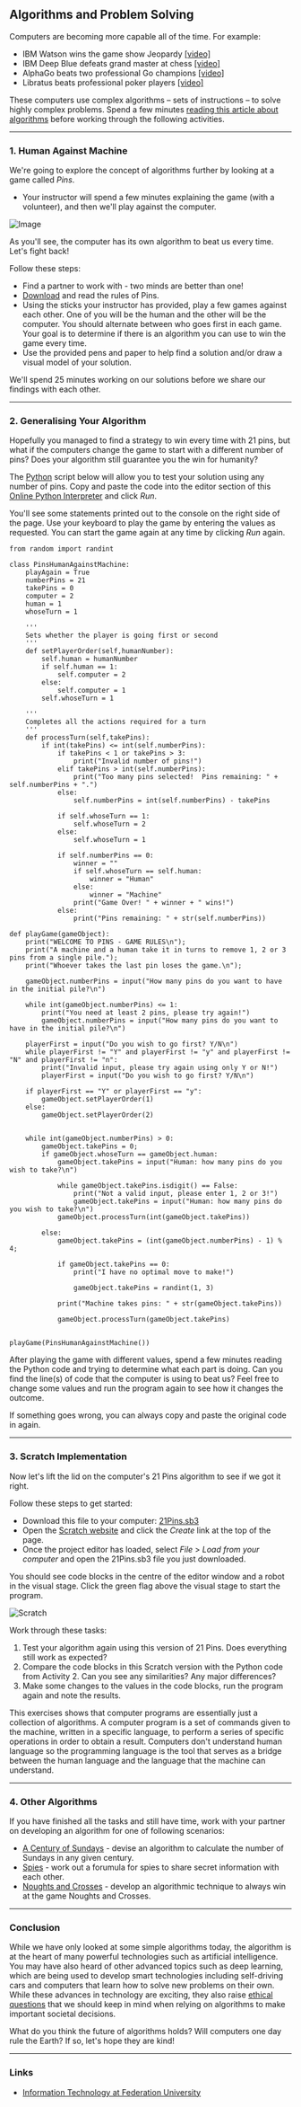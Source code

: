## Algorithms and Problem Solving

Computers are becoming more capable all of the time. For example:

- IBM Watson wins the game show Jeopardy [[video]](https://www.youtube.com/watch?v=P18EdAKuC1U)
- IBM Deep Blue defeats grand master at chess [[video]](https://www.youtube.com/watch?v=NJarxpYyoFI)
- AlphaGo beats two professional Go champions [[video]](https://www.youtube.com/watch?v=8tq1C8spV_g)
- Libratus beats professional poker players [[video]](https://www.youtube.com/watch?v=Jgau2BKTHbk)

These computers use complex algorithms – sets of instructions – to solve highly complex problems. Spend a few minutes [reading this article about algorithms](https://blog.pandorafms.org/what-is-an-algorithm/) before working through the following activities.

---

### 1. Human Against Machine

We're going to explore the concept of algorithms further by looking at a game called _Pins_. 

- Your instructor will spend a few minutes explaining the game (with a volunteer), and then we'll play against the computer.

![Image](img/robot.png)

As you'll see, the computer has its own algorithm to beat us every time. Let's fight back!

Follow these steps:
- Find a partner to work with - two minds are better than one!
- [Download](docs/Pins.pdf) and read the rules of Pins.
- Using the sticks your instructor has provided, play a few games against each other. One of you will be the human and the other will be the computer. You should alternate between who goes first in each game. Your goal is to determine if there is an algorithm you can use to win the game every time.
- Use the provided pens and paper to help find a solution and/or draw a visual model of your solution. 

We'll spend 25 minutes working on our solutions before we share our findings with each other.

---

### 2. Generalising Your Algorithm

Hopefully you managed to find a strategy to win every time with 21 pins, but what if the computers change the game to start with a different number of pins? Does your algorithm still guarantee you the win for humanity? 

The [Python](https://www.python.org/) script below will allow you to test your solution using any number of pins. Copy and paste the code into the editor section of this [Online Python Interpreter](https://repl.it/languages/python3) and click _Run_. 

You'll see some statements printed out to the console on the right side of the page. Use your keyboard to play the game by entering the values as requested. You can start the game again at any time by clicking _Run_ again.

```
from random import randint

class PinsHumanAgainstMachine:
    playAgain = True
    numberPins = 21
    takePins = 0
    computer = 2
    human = 1
    whoseTurn = 1
        
    '''
    Sets whether the player is going first or second
    '''
    def setPlayerOrder(self,humanNumber):
        self.human = humanNumber
        if self.human == 1:
            self.computer = 2
        else:
            self.computer = 1
        self.whoseTurn = 1
        
    '''
    Completes all the actions required for a turn
    '''
    def processTurn(self,takePins):
        if int(takePins) <= int(self.numberPins):
            if takePins < 1 or takePins > 3:
                print("Invalid number of pins!")
            elif takePins > int(self.numberPins):
                print("Too many pins selected!  Pins remaining: " + self.numberPins + ".")
            else:
                self.numberPins = int(self.numberPins) - takePins
      
            if self.whoseTurn == 1:
                self.whoseTurn = 2
            else:
                self.whoseTurn = 1
      
            if self.numberPins == 0:
                winner = ""
                if self.whoseTurn == self.human:
                    winner = "Human"
                else:
                    winner = "Machine"
                print("Game Over! " + winner + " wins!")
            else:
                print("Pins remaining: " + str(self.numberPins))

def playGame(gameObject):
    print("WELCOME TO PINS - GAME RULES\n");
    print("A machine and a human take it in turns to remove 1, 2 or 3 pins from a single pile.");
    print("Whoever takes the last pin loses the game.\n");
    
    gameObject.numberPins = input("How many pins do you want to have in the initial pile?\n")

    while int(gameObject.numberPins) <= 1:
        print("You need at least 2 pins, please try again!")
        gameObject.numberPins = input("How many pins do you want to have in the initial pile?\n")
        
    playerFirst = input("Do you wish to go first? Y/N\n")
    while playerFirst != "Y" and playerFirst != "y" and playerFirst != "N" and playerFirst != "n":
        print("Invalid input, please try again using only Y or N!")
        playerFirst = input("Do you wish to go first? Y/N\n")
    
    if playerFirst == "Y" or playerFirst == "y":
        gameObject.setPlayerOrder(1)
    else:
        gameObject.setPlayerOrder(2)
        
        
    while int(gameObject.numberPins) > 0:
        gameObject.takePins = 0;
        if gameObject.whoseTurn == gameObject.human:
            gameObject.takePins = input("Human: how many pins do you wish to take?\n")
    
            while gameObject.takePins.isdigit() == False:
                print("Not a valid input, please enter 1, 2 or 3!")
                gameObject.takePins = input("Human: how many pins do you wish to take?\n")
            gameObject.processTurn(int(gameObject.takePins))
        
        else:
            gameObject.takePins = (int(gameObject.numberPins) - 1) % 4;
        
            if gameObject.takePins == 0:
                print("I have no optimal move to make!")
         
                gameObject.takePins = randint(1, 3)
            
            print("Machine takes pins: " + str(gameObject.takePins))
        
            gameObject.processTurn(gameObject.takePins)

    
playGame(PinsHumanAgainstMachine())
```

After playing the game with different values, spend a few minutes reading the Python code and trying to determine what each part is doing. Can you find the line(s) of code that the computer is using to beat us? Feel free to change some values and run the program again to see how it changes the outcome. 

If something goes wrong, you can always copy and paste the original code in again.

---

### 3. Scratch Implementation

Now let's lift the lid on the computer's 21 Pins algorithm to see if we got it right.

Follow these steps to get started:
- Download this file to your computer: [21Pins.sb3](code/21Pins.sb3)
- Open the [Scratch website](https://scratch.mit.edu) and click the _Create_ link at the top of the page.
- Once the project editor has loaded, select _File_ > _Load from your computer_ and open the 21Pins.sb3 file you just downloaded.

You should see code blocks in the centre of the editor window and a robot in the visual stage. Click the green flag above the visual stage to start the program. 

![Scratch](img/scratch.png)

Work through these tasks:
1. Test your algorithm again using this version of 21 Pins. Does everything still work as expected? 
2. Compare the code blocks in this Scratch version with the Python code from Activity 2. Can you see any similarities? Any major differences? 
3. Make some changes to the values in the code blocks, run the program again and note the results.

This exercises shows that computer programs are essentially just a collection of algorithms. A computer program is a set of commands given to the machine, written in a specific language, to perform a series of specific operations in order to obtain a result. Computers don't understand human language so the programming language is the tool that serves as a bridge between the human language and the language that the machine can understand. 

---

### 4. Other Algorithms

If you have finished all the tasks and still have time, work with your partner on developing an algorithm for one of following scenarios:

- [A Century of Sundays](docs/ACenturyofSundays.pf) - devise an algorithm to calculate the number of Sundays in any given century.
- [Spies](docs/Spies.pdf) - work out a forumula for spies to share secret information with each other.
- [Noughts and Crosses](docs/NoughtsAndCrosses.pdf) - develop an algorithmic technique to always win at the game Noughts and Crosses.

---

### Conclusion
While we have only looked at some simple algorithms today, the algorithm is at the heart of many powerful technologies such as artificial intelligence. You may have also heard of other advanced topics such as deep learning, which are being used to develop smart technologies including self-driving cars and computers that learn how to solve new problems on their own. While these advances in technology are exciting, they also raise [ethical questions](https://www.cio.com/article/3232395/ethical-principles-for-algorithms.html) that we should keep in mind when relying on algorithms to make important societal decisions.

What do you think the future of algorithms holds? Will computers one day rule the Earth? If so, let's hope they are kind! 

---

### Links

- [Information Technology at Federation University](https://federation.edu.au/schools/school-of-science-engineering-and-information-technology/areas-of-study/information-technology)

